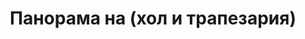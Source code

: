 ---
layout: /panorama.ect
project: '/web/projects/private/smile'
image: 'http://hub.acherno.com/svn/usmivka/Site/Panorami/Vesela_Petrova_Hol_Panorama_01.jpg'
title: 'Панорама на (хол и трапезария)'
sitemap: false
---